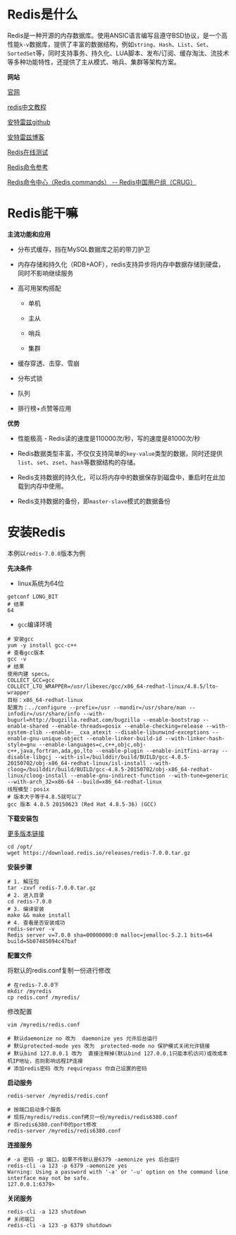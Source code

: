 # Redis是什么

Redis是一种开源的内存数据库。使用ANSIC语言编写且遵守BSD协议，是一个高性能`k-v`数据库，提供了丰富的数据结构，例如`string`、`Hash`、`List`、`Set`、`SortedSet`等，同时支持事务、持久化、LUA脚本、发布/订阅、缓存淘汰、流技术等多种功能特性，还提供了主从模式、哨兵、集群等架构方案。

**网站**

[官网](https://redis.io/)

[redis中文教程](https://redis.com.cn/documentation.html)

[安特雷兹github](https://github.com/antirez)

[安特雷兹博客](http://antirez.com/latest/0)

[Redis在线测试](https://try.redis.io/)

[Redis命令参考](http://doc.redisfans.com/)

[Redis命令中心（Redis commands） -- Redis中国用户组（CRUG）](http://www.redis.cn/commands.html)

# Redis能干嘛

**主流功能和应用**

- 分布式缓存，挡在MySQL数据库之前的带刀护卫

- 内存存储和持久化（RDB+AOF），redis支持异步将内存中数据存储到硬盘，同时不影响继续服务

- 高可用架构搭配
  
  - 单机
  
  - 主从
  
  - 哨兵
  
  - 集群

- 缓存穿透、击穿、雪崩

- 分布式锁

- 队列

- 排行榜+点赞等应用

**优势**

- 性能极高 - Redis读的速度是110000次/秒，写的速度是81000次/秒

- Redis数据类型丰富，不仅仅支持简单的`key-value`类型的数据，同时还提供`list`、`set`、`zset`、`hash`等数据结构的存储。

- Redis支持数据的持久化，可以将内存中的数据保存到磁盘中，重启时在此加载到内存中使用。

- Redis支持数据的备份，即`master-slave`模式的数据备份

# 安装Redis

本例以`redis-7.0.0`版本为例

**先决条件**

- linux系统为64位

```shell
getconf LONG_BIT
# 结果
64
```

- `gcc`编译环境

```shell
# 安装gcc
yum -y install gcc-c++
# 查看gcc版本
gcc -v
# 结果
使用内建 specs。
COLLECT_GCC=gcc
COLLECT_LTO_WRAPPER=/usr/libexec/gcc/x86_64-redhat-linux/4.8.5/lto-wrapper
目标：x86_64-redhat-linux
配置为：../configure --prefix=/usr --mandir=/usr/share/man --infodir=/usr/share/info --with-bugurl=http://bugzilla.redhat.com/bugzilla --enable-bootstrap --enable-shared --enable-threads=posix --enable-checking=release --with-system-zlib --enable-__cxa_atexit --disable-libunwind-exceptions --enable-gnu-unique-object --enable-linker-build-id --with-linker-hash-style=gnu --enable-languages=c,c++,objc,obj-c++,java,fortran,ada,go,lto --enable-plugin --enable-initfini-array --disable-libgcj --with-isl=/builddir/build/BUILD/gcc-4.8.5-20150702/obj-x86_64-redhat-linux/isl-install --with-cloog=/builddir/build/BUILD/gcc-4.8.5-20150702/obj-x86_64-redhat-linux/cloog-install --enable-gnu-indirect-function --with-tune=generic --with-arch_32=x86-64 --build=x86_64-redhat-linux
线程模型：posix
# 版本大于等于4.8.5就可以了
gcc 版本 4.8.5 20150623 (Red Hat 4.8.5-36) (GCC)
```

**下载安装包**

[更多版本链接](https://download.redis.io/releases/)

```shell
cd /opt/
wget https://download.redis.io/releases/redis-7.0.0.tar.gz
```

**安装步骤**

```shell
# 1. 解压包
tar -zxvf redis-7.0.0.tar.gz
# 2. 进入目录
cd redis-7.0.0
# 3. 编译安装
make && make install
# 4. 查看是否安装成功
redis-server -v
Redis server v=7.0.0 sha=00000000:0 malloc=jemalloc-5.2.1 bits=64 build=5b07485094c47baf
```

**配置文件**

将默认的redis.conf复制一份进行修改

```shell
# 在redis-7.0.0下
mkdir /myredis
cp redis.conf /myredis/
```

修改配置

```shell
vim /myredis/redis.conf

# 默认daemonize no 改为  daemonize yes 允许后台运行
# 默认protected-mode yes 改为  protected-mode no 保护模式关闭允许链接
# 默认bind 127.0.0.1 改为  直接注释掉(默认bind 127.0.0.1只能本机访问)或改成本机IP地址，否则影响远程IP连接
# 添加redis密码 改为 requirepass 你自己设置的密码
```

**启动服务**

```shell
redis-server /myredis/redis.conf

# 按端口启动多个服务
# 现将/myredis/redis.conf拷贝一份/myredis/redis6380.conf
# 将redis6380.conf中的port修改
redis-server /myredis/redis6380.conf
```

**连接服务**

```shell
# -a 密码 -p 端口，如果不传默认是6379 -aemonize yes 后台运行
redis-cli -a 123 -p 6379 -aemonize yes
Warning: Using a password with '-a' or '-u' option on the command line interface may not be safe.
127.0.0.1:6379>
```

**关闭服务**

```shell
redis-cli -a 123 shutdown
# 关闭端口
redis-cli -a 123 -p 6379 shutdown
```
